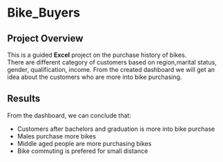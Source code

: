 # Bike_Buyers  
## Project Overview   
This is a guided **Excel** project on the purchase history of bikes.  
There are different category of customers based on region,marital status, gender, qualification, income. From the created dashboard we will get an idea about the customers who are more into bike purchasing.

## Results
From the dashboard, we can conclude that:  
- Customers after bachelors and graduation is more into bike purchase
- Males purchase more bikes
- Middle aged people are more purchasing bikes
- Bike commuting is prefered for small distance
